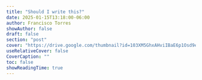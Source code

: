```yaml
---
title: "Should I write this?"
date: 2025-01-15T13:18:00-06:00
author: Francisco Torres
showAuthor: false
draft: false
section: "post"
cover: "https://drive.google.com/thumbnail?id=103XM5GhxAHviIBaE6p1Osd9eD5cP4FSl&sz=w1920-h1080"
useRelativeCover: false
CoverCaption: ""
toc: false
showReadingTime: true
---
```

